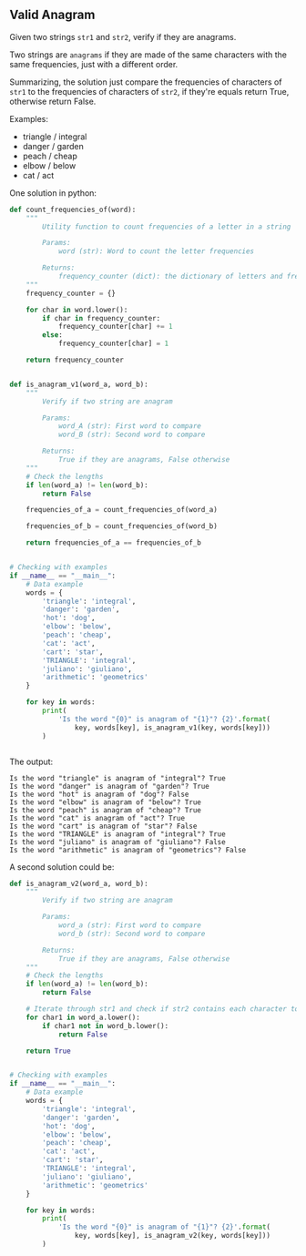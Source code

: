 ## Valid Anagram

Given two strings ``str1`` and ``str2``, verify if they are anagrams.

Two strings are ``anagrams`` if they are made of the same characters with the same frequencies, just with a different order.

Summarizing, the solution just compare the frequencies of characters of ``str1`` to the frequencies of characters of ``str2``, if they're equals return True, otherwise return False.

Examples:

- triangle / integral
- danger / garden
- peach / cheap
- elbow / below
- cat / act

One solution in python:

```python
def count_frequencies_of(word):
    """
        Utility function to count frequencies of a letter in a string

        Params:
            word (str): Word to count the letter frequencies

        Returns:
            frequency_counter (dict): the dictionary of letters and frequencies
    """
    frequency_counter = {}

    for char in word.lower():
        if char in frequency_counter:
            frequency_counter[char] += 1
        else:
            frequency_counter[char] = 1

    return frequency_counter


def is_anagram_v1(word_a, word_b):
    """
        Verify if two string are anagram

        Params:
            word_A (str): First word to compare
            word_B (str): Second word to compare

        Returns:
            True if they are anagrams, False otherwise
    """
    # Check the lengths
    if len(word_a) != len(word_b):
        return False

    frequencies_of_a = count_frequencies_of(word_a)

    frequencies_of_b = count_frequencies_of(word_b)

    return frequencies_of_a == frequencies_of_b


# Checking with examples
if __name__ == "__main__":
    # Data example
    words = {
        'triangle': 'integral',
        'danger': 'garden',
        'hot': 'dog',
        'elbow': 'below',
        'peach': 'cheap',
        'cat': 'act',
        'cart': 'star',
        'TRIANGLE': 'integral',
        'juliano': 'giuliano',
        'arithmetic': 'geometrics'
    }

    for key in words:
        print(
            'Is the word "{0}" is anagram of "{1}"? {2}'.format(
                key, words[key], is_anagram_v1(key, words[key]))
        )



```

The output:

```
Is the word "triangle" is anagram of "integral"? True
Is the word "danger" is anagram of "garden"? True
Is the word "hot" is anagram of "dog"? False
Is the word "elbow" is anagram of "below"? True
Is the word "peach" is anagram of "cheap"? True
Is the word "cat" is anagram of "act"? True
Is the word "cart" is anagram of "star"? False
Is the word "TRIANGLE" is anagram of "integral"? True
Is the word "juliano" is anagram of "giuliano"? False
Is the word "arithmetic" is anagram of "geometrics"? False
```

A second solution could be:

```python
def is_anagram_v2(word_a, word_b):
    """
        Verify if two string are anagram

        Params:
            word_a (str): First word to compare
            word_b (str): Second word to compare

        Returns:
            True if they are anagrams, False otherwise
    """
    # Check the lengths
    if len(word_a) != len(word_b):
        return False

    # Iterate through str1 and check if str2 contains each character too
    for char1 in word_a.lower():
        if char1 not in word_b.lower():
            return False

    return True


# Checking with examples
if __name__ == "__main__":
    # Data example
    words = {
        'triangle': 'integral',
        'danger': 'garden',
        'hot': 'dog',
        'elbow': 'below',
        'peach': 'cheap',
        'cat': 'act',
        'cart': 'star',
        'TRIANGLE': 'integral',
        'juliano': 'giuliano',
        'arithmetic': 'geometrics'
    }

    for key in words:
        print(
            'Is the word "{0}" is anagram of "{1}"? {2}'.format(
                key, words[key], is_anagram_v2(key, words[key]))
        )
```